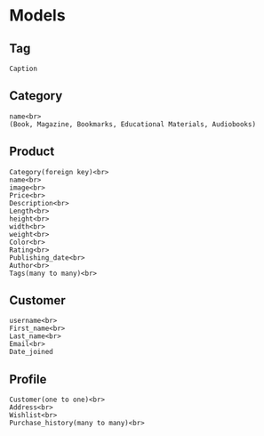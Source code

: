 # Models

## Tag
    Caption

## Category
    name<br>
    (Book, Magazine, Bookmarks, Educational Materials, Audiobooks)

## Product
    Category(foreign key)<br>
    name<br>
    image<br>
    Price<br>
    Description<br>
    Length<br>
    height<br>
    width<br>
    weight<br>
    Color<br>
    Rating<br>
    Publishing_date<br>
    Author<br>
    Tags(many to many)<br>

## Customer
    username<br>
    First_name<br>
    Last_name<br>
    Email<br>
    Date_joined

## Profile
    Customer(one to one)<br>
    Address<br>
    Wishlist<br>
    Purchase_history(many to many)<br>